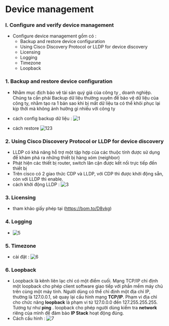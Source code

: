 # Device management
### I. Configure and verify device management
- Configure device management gồm có :
    - Backup and restore device configuration
    - Using Cisco Discovery Protocol or LLDP for device discovery
    - Licensing
    - Logging
    - Timezone
    - Loopback
### 1. Backup and restore device configuration
- Nhằm mục địch bảo vệ tài sản quý giá của công ty , doanh nghiệp. Chúng ta cần phải Backup
dữ liệu thường xuyên để bảo vệ dữ liệu của công ty, nhằm tạo ra 1 bản sao khi bị mất dữ liệu
ta có thể khôi phục lại kịp thời mà không ảnh hưởng gì nhiều với công ty
- cách config backup dữ liệu : 
    ![1](https://i.imgur.com/sO1FxGB.png)

- cách restore
    ![123](https://i.imgur.com/ZilfVwY.png)
### 2. Using Cisco Discovery Protocol or LLDP for device discovery
- LLDP có khả năng hỗ trợ một tập hợp của các thuộc tính được sử dụng để khám phá ra những 
thiết bị hàng xóm (neighbor)
- Phát hiện các thiết bị router, switch lân cận được kết nối trực tiếp đến thiết bị 
- Trên cisco có 2 giao thức CDP và LLDP, với CDP thì được khởi động sẵn, còn với LLDP thì
enable.
- cách khởi động LLDP : ![3](https://i.imgur.com/4sZ88pF.png)
### 3. Licensing
- tham khảo giấy phép tại (https://bom.to/D8vkg)
### 4. Logging
- ![5](https://i.imgur.com/EWStSV9.png)
### 5. Timezone
- cài đặt : ![6](https://i.imgur.com/W2nUo1y.png)
### 6. Loopback 
- Loopback là kênh liên lạc chỉ có một điểm cuối. Mạng TCP/IP chỉ định một loopback cho phép
client software giao tiếp với phần mềm máy chủ trên cùng một máy tính. Người dùng có thể 
chỉ định một địa chỉ IP,  thường là 127.0.0.1, sẽ quay lại cấu hình mạng **TCP/IP**. Phạm 
vi địa chỉ cho chức năng **loopback** là phạm vi từ 127.0.0.0 đến  127.255.255.255. Tương 
tự như **ping** . loopback cho phép người dùng kiểm tra **network** riêng của mình để 
đảm bảo **IP Stack** hoạt động đúng. 
- Cách cấu hình  : 
                    ![7](https://i.imgur.com/qMJUBZK.png)
